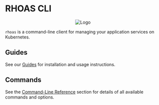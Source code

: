 # RHOAS CLI
<p align="center">
  <img alt="Logo" src="https://user-images.githubusercontent.com/11743717/127519981-97c76ae4-f17b-4ac8-8b4d-365bfa4a6374.png">
</p>

`rhoas` is a command-line client for managing your application services on Kubernetes.

## Guides

See our [Guides](https://github.com/redhat-developer/app-services-guides/tree/main/rhoas-cli) for installation and usage instructions.

## Commands

See the [Command-Line Reference](https://github.com/redhat-developer/app-services-cli/blob/main/docs/commands/rhoas.adoc) section for details of all available commands and options.